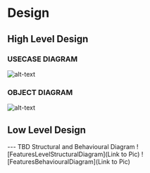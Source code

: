 # Design

## High Level Design 

### USECASE DIAGRAM
![alt-text](https://user-images.githubusercontent.com/80662569/114918895-3ee41880-9e45-11eb-9c9a-e22aacd0b980.png)

### OBJECT DIAGRAM
![alt-text](https://user-images.githubusercontent.com/80662569/114923865-f62f5e00-9e4a-11eb-8672-d8166cf60259.PNG)


## Low Level Design 

--- TBD Structural and Behavioural Diagram
![FeaturesLevelStructuralDiagram](Link to Pic)
![FeaturesBehaviouralDiagram](Link to Pic)
